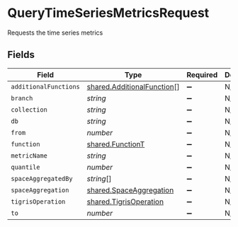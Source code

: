 # QueryTimeSeriesMetricsRequest

Requests the time series metrics


## Fields

| Field                                                                    | Type                                                                     | Required                                                                 | Description                                                              |
| ------------------------------------------------------------------------ | ------------------------------------------------------------------------ | ------------------------------------------------------------------------ | ------------------------------------------------------------------------ |
| `additionalFunctions`                                                    | [shared.AdditionalFunction](../../models/shared/additionalfunction.md)[] | :heavy_minus_sign:                                                       | N/A                                                                      |
| `branch`                                                                 | *string*                                                                 | :heavy_minus_sign:                                                       | N/A                                                                      |
| `collection`                                                             | *string*                                                                 | :heavy_minus_sign:                                                       | N/A                                                                      |
| `db`                                                                     | *string*                                                                 | :heavy_minus_sign:                                                       | N/A                                                                      |
| `from`                                                                   | *number*                                                                 | :heavy_minus_sign:                                                       | N/A                                                                      |
| `function`                                                               | [shared.FunctionT](../../models/shared/functiont.md)                     | :heavy_minus_sign:                                                       | N/A                                                                      |
| `metricName`                                                             | *string*                                                                 | :heavy_minus_sign:                                                       | N/A                                                                      |
| `quantile`                                                               | *number*                                                                 | :heavy_minus_sign:                                                       | N/A                                                                      |
| `spaceAggregatedBy`                                                      | *string*[]                                                               | :heavy_minus_sign:                                                       | N/A                                                                      |
| `spaceAggregation`                                                       | [shared.SpaceAggregation](../../models/shared/spaceaggregation.md)       | :heavy_minus_sign:                                                       | N/A                                                                      |
| `tigrisOperation`                                                        | [shared.TigrisOperation](../../models/shared/tigrisoperation.md)         | :heavy_minus_sign:                                                       | N/A                                                                      |
| `to`                                                                     | *number*                                                                 | :heavy_minus_sign:                                                       | N/A                                                                      |